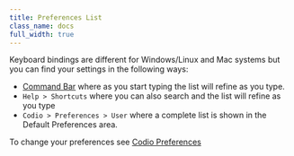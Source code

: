 ```yaml
---
title: Preferences List
class_name: docs
full_width: true
---
```


Keyboard bindings are different for Windows/Linux and Mac systems but you can find your settings in the following ways:

- [Command Bar](/docs/command-bar) where as you start typing the list will refine as you type.
- `Help > Shortcuts` where you can also search and the list will refine as you type
- `Codio > Preferences > User` where a complete list is shown in the Default Preferences area.


To change your preferences see [Codio Preferences](/docs/settings-prefs/codio-prefs/)
